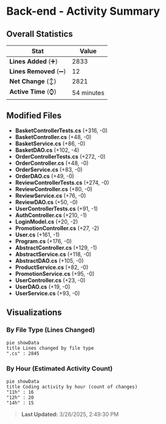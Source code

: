 # Back-end - Activity Summary 

## Overall Statistics

| Stat                   | Value                                                             |
| ---------------------- | ----------------------------------------------------------------- |
| **Lines Added** (➕)   | 2833                                          |
| **Lines Removed** (➖) | 12                                        |
| **Net Change** (↕)    | 2821                |
| **Active Time** (⌚)   | 54 minutes |


## Modified Files
- **BasketControllerTests.cs** (+316, -0)
- **BasketController.cs** (+48, -0)
- **BasketService.cs** (+86, -0)
- **BasketDAO.cs** (+102, -4)
- **OrderControllerTests.cs** (+272, -0)
- **OrderController.cs** (+48, -0)
- **OrderService.cs** (+83, -0)
- **OrderDAO.cs** (+49, -0)
- **ReviewControllerTests.cs** (+274, -0)
- **ReviewController.cs** (+80, -0)
- **ReviewService.cs** (+76, -0)
- **ReviewDAO.cs** (+50, -0)
- **UserControllerTests.cs** (+91, -1)
- **AuthController.cs** (+210, -1)
- **LoginModel.cs** (+20, -2)
- **PromotionController.cs** (+27, -2)
- **User.cs** (+161, -1)
- **Program.cs** (+176, -0)
- **AbstractController.cs** (+129, -1)
- **AbstractService.cs** (+118, -0)
- **AbstractDAO.cs** (+105, -0)
- **ProductService.cs** (+82, -0)
- **PromotionService.cs** (+95, -0)
- **UserController.cs** (+23, -0)
- **UserDAO.cs** (+19, -0)
- **UserService.cs** (+93, -0)

## Visualizations

### By File Type (Lines Changed)

```mermaid
pie showData
title Lines changed by file type
".cs" : 2845
```

### By Hour (Estimated Activity Count)

```mermaid
pie showData
title Coding activity by hour (count of changes)
"11h" : 16
"12h" : 20
"14h" : 15
```


> **Last Updated:** 3/26/2025, 2:49:30 PM